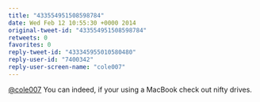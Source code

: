 ```yaml
---
title: "433554951508598784"
date: Wed Feb 12 10:55:30 +0000 2014
original-tweet-id: "433554951508598784"
retweets: 0
favorites: 0
reply-tweet-id: "433345955010580480"
reply-user-id: "7400342"
reply-user-screen-name: "cole007"
---
```

<a href="https://twitter.com/cole007">@cole007</a> You can indeed, if your using a MacBook check out nifty drives.
